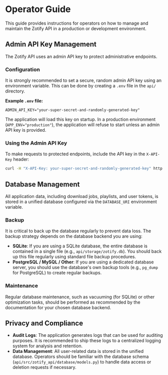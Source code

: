 # Operator Guide

This guide provides instructions for operators on how to manage and maintain the Zotify API in a production or development environment.

## Admin API Key Management

The Zotify API uses an admin API key to protect administrative endpoints.

### Configuration

It is strongly recommended to set a secure, random admin API key using an environment variable. This can be done by creating a `.env` file in the `api/` directory.

**Example `.env` file:**
```
ADMIN_API_KEY="your-super-secret-and-randomly-generated-key"
```
The application will load this key on startup. In a production environment (`APP_ENV="production"`), the application will refuse to start unless an admin API key is provided.

### Using the Admin API Key

To make requests to protected endpoints, include the API key in the `X-API-Key` header:
```bash
curl -H "X-API-Key: your-super-secret-and-randomly-generated-key" http://localhost:8000/api/some-protected-endpoint
```

## Database Management

All application data, including download jobs, playlists, and user tokens, is stored in a unified database configured via the `DATABASE_URI` environment variable.

### Backup

It is critical to back up the database regularly to prevent data loss. The backup strategy depends on the database backend you are using:

-   **SQLite**: If you are using a SQLite database, the entire database is contained in a single file (e.g., `api/storage/zotify.db`). You should back up this file regularly using standard file backup procedures.
-   **PostgreSQL / MySQL / Other**: If you are using a dedicated database server, you should use the database's own backup tools (e.g., `pg_dump` for PostgreSQL) to create regular backups.

### Maintenance

Regular database maintenance, such as vacuuming (for SQLite) or other optimization tasks, should be performed as recommended by the documentation for your chosen database backend.

## Privacy and Compliance

-   **Audit Logs**: The application generates logs that can be used for auditing purposes. It is recommended to ship these logs to a centralized logging system for analysis and retention.
-   **Data Management**: All user-related data is stored in the unified database. Operators should be familiar with the database schema (`api/src/zotify_api/database/models.py`) to handle data access or deletion requests if necessary.
